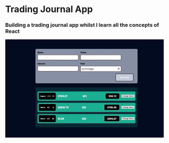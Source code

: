 # Trading Journal App

### Building a trading journal app whilst I learn all the concepts of React

![User interface Screenshpt](./src/assets/User-Interface-Screenshot.jpg)
